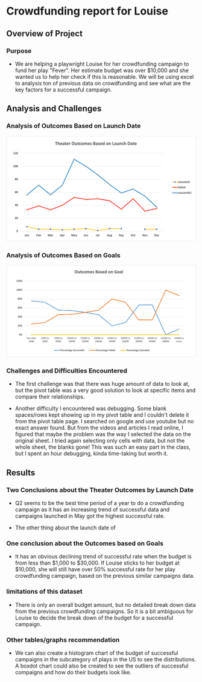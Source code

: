 # Crowdfunding report for Louise

## Overview of Project

### Purpose
- We are helping a playwright Louise for her crowdfunding campaign to fund her play "Fever". Her estimate budget was over $10,000 and she wanted us to help her check if this is reasonable. We will be using excel to analysis ton of previous data on crowdfunding and see what are the key factors for a successful campaign.

## Analysis and Challenges

### Analysis of Outcomes Based on Launch Date
![launchdate!](Theater_Outcomes_vs_Launch.png)


### Analysis of Outcomes Based on Goals
![Goals!](Outcomes_vs_Goals.png)


### Challenges and Difficulties Encountered
- The first challenge was that there was huge amount of data to look at, but the pivot table was a very good solution to look at specific items and compare their relationships.

- Another difficulty I encountered was debugging. Some blank spaces/rows kept showing up in my pivot table and I couldn't delete it from the pivot table page. I searched on google and use youtube but no exact answer found. But from the videos and articles I read online, I figured that maybe the problem was the way I selected the data on the original sheet. I tried again selecting only cells with data, but not the whole sheet, the blanks gone! This was such an easy part in the class, but I spent an hour debugging, kinda time-taking but worth it.

## Results
### Two Conclusions about the Theater Outcomes by Launch Date
- Q2 seems to be the best time period of a year to do a crowdfunding campaign as it has an increasing trend of successful data and campaigns launched in May got the highest successful rate.

- The other thing about the launch date of

### One conclusion about the Outcomes based on Goals
- It has an obvious declining trend of successful rate when the budget is from less than $1,000 to $30,000. If Louise sticks to her budget at $10,000, she will still have over 50% successful rate for her play crowdfunding campaign, based on the previous similar campaigns data.

### limitations of this dataset
- There is only an overall budget amount, but no detailed break down data from the previous crowdfunding campaigns. So it is a bit ambiguous for Louise to decide the break down of the budget for a successful campaign.

### Other tables/graphs recommendation
- We can also create a histogram chart of the budget of successful campaigns in the subcategory of plays in the US to see the distributions. A boxdot chart could also be created to see the outliers of successful compaigns and how do their budgets look like.
